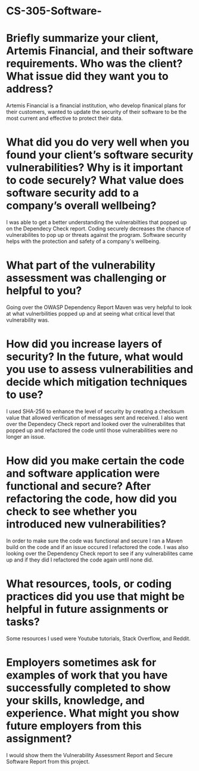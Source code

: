 # CS-305-Software-
# Briefly summarize your client, Artemis Financial, and their software requirements. Who was the client? What issue did they want you to address?
Artemis Financial is a financial institution, who develop finanical plans for their customers, wanted to update the security of their software to be the most current and effective to protect their data. 
# What did you do very well when you found your client’s software security vulnerabilities? Why is it important to code securely? What value does software security add to a company’s overall wellbeing?
I was able to get a better understanding the vulnerabilties that popped up on the Dependecy Check report. Coding securely decreases the chance of vulnerabilites to pop up or threats against the program. Software security helps with the protection and safety of a company's wellbeing.  
# What part of the vulnerability assessment was challenging or helpful to you?
Going over the OWASP Dependency Report Maven was very helpful to look at what vulnerbilities popped up and at seeing what critical level that vulnerability was. 
# How did you increase layers of security? In the future, what would you use to assess vulnerabilities and decide which mitigation techniques to use?
 I used SHA-256 to enhance the level of security by creating a checksum value that allowed verification of messages sent and received. I also went over the Dependecy Check report and looked over the vulnerabilites that popped up and refactored the code until those vulnerabilities were no longer an issue. 
# How did you make certain the code and software application were functional and secure? After refactoring the code, how did you check to see whether you introduced new vulnerabilities?
In order to make sure the code was functional and secure I ran a Maven build on the code and if an issue occured I refactored the code. I was also looking over the Dependency Check report to see if any vulnerabilites came up and if they did I refactored the code again until none did. 
# What resources, tools, or coding practices did you use that might be helpful in future assignments or tasks?
Some resources I used were Youtube tutorials, Stack Overflow, and Reddit. 
# Employers sometimes ask for examples of work that you have successfully completed to show your skills, knowledge, and experience. What might you show future employers from this assignment?
I would show them the Vulnerability Assessment Report and Secure Software Report from this project. 
